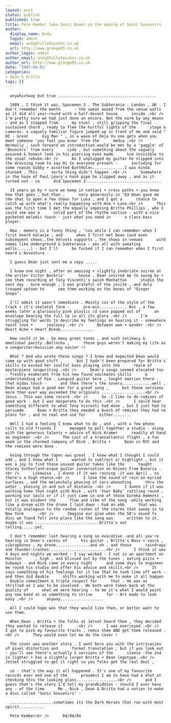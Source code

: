 ```yaml
---
layout: post
status: publish
published: true
title: Pete Kember (aka Sonic Boom) on the making of Sonic Souvenirs
author:
  display_name: Andy
  login: admin
  email: andy@fullofwishes.co.uk
  url: http://www.grange85.co.uk
author_login: admin
author_email: andy@fullofwishes.co.uk
author_url: http://www.grange85.co.uk
date: '2007-03-01'
categories:
- dean & britta
tags: []
---
```


      anywhichway but true ...........................................    

      1989 , I think it was. Spacemen 3 . The Subterania . London , UK . I don't remember the month      - the sweat oozed from the venue walls as it did all year-round with a half-decent house      inside .<br />      I'm pretty sure we had just done an encore. Not the norm by any means - and as I stepped from      my stool , still gripping the final sustained chord , ready to flee the hurtful lights of the      stage & cameras- a vaguely familiar figure jumped up in front of me and said " HI - Great      Gig Man " , in a wave of Deja Vu one gets when you meet someone 'you feel you know' from the      media .<br />      Normally , such forward an introduction would be met by a 'gaggle' of 'Bouncers' from every      side , but something about the vaguely assured & honest look in his piercing eyes made      him invisible to the usual rebuke.<br />      As I unplugged my guitar he slipped into the dressing room to say Hi to everyone present -      including for some reason Gibby + assorted ButtHoles..............I was kinda stunned . This      sorta thing didn't happen .<br />      Somewhere in the haze of Paul Leary's hash pipe he slipped away , and as it turned out - so      did Spacemen 3.................................    

      15 years go by + sure we keep in contact + cross paths + you know how that goes , but then ,      very generously in '03 Dean gave me the shot to open a few shows for Luna , and I get a      chance to catch up with what's really happening with Him + Luna.<br />      This was the first time I met the equally imposing Britta Phillips , who I could see was a      solid part of the rhythm section - with a nice pocketed melodic touch - just what you need in      a class bass player.    

      Now - memory is a funny thing , 'cos while I can remember when I first heard Galaxie , and      when I first met Dean (and even subsequent shows..the Velvets supports , the shows in venues      with names like Underground & Subterania - yes all with sweating walls......) - but I'll      be fucked if I can remember when I first heard L'Avventura .    

      I guess Dean just sent me a copy .....    

      I know one night , after an amusing + slightly inebriate soiree at the writer Victor Bockris'      house , Dean invited me to swing by + see them recording at Tony Visconti's swish Manhattan      studio the next day . Sure enough , I was grateful of the invite , and duly trouped uptown to      see them working on the bones of "Ginger Snaps".    

      I'll admit it wasn't immediate . Mainly cos of the style of the track + it's skeletal form -      pre-mix............ But , a few weeks later a gloriously pink plastic cd case popped out of      an envelope bearing the full lp in all its glory .<br />      I'm struggling for words to describe my feelings on hearing it - somewhere twixt love +      jealousy .<br />      Between awe + wonder .<br />      Heart Ache + Heart Break...............    

      How could it be . So many great tunes , and such intimacy & emotional parity .Bollocks ,      these guys weren't making my life as a songwriter/musician any easier !!    

      What ? And who wrote these songs ? I knew and expected Dean would come up with good stuff ,      but I hadn't been prepared for Britta's skills to exceed her soulful bass playing into the      realm of masterpiece songwriting .<br />      Dean's songs seemed elevated too - freshly exuberant from his new found soulmates skills      & understanding of him . Languid guitar here , taught emotion there - that midas touch -      and then there's the covers.............well , Dean always had a good ear for a great song ,      but those versions more than ever way exceeded the originals ...................<br />      Jesus . This was some record .<br />      So -I like to do remixes of good work - but I was desperate to do this .<br />      I could hear something different to what Tony Visconti had done , but I just had to persuade      Dean + Britta they needed a bunch of remixes they had no plans for , and no real end use for      either........    

      Well I had a feeling I knew what to do , and , with a few phone calls to old friends I      managed to pull together a studio - along with the generous talents + advice of Nick Kramer      readily at hand as engineer .<br />      The cost of a transatlantic flight , a fun week in the charmed company of Nick , Britta +      Dean in NYC and the remixes were done .    

      Going through the tapes was great . I knew what I thought I could add , and I knew what I      wanted to subtract or highlight , but it was a joy to find those unused guitar takes like the      taught Stacey Sutherland-esque guitar conversation on Knives From Bavaria .<br />      Likewise , I dunno if it was raining -it was April , so there's a high chance.<br />      I love the sound of rain on myriad surfaces , and the melancholy phasing of cars whooshing      thru the water , phasing in and out of distance .<br />      I dunno if it was walking home that night with Nick , with 'Your Baby' rattling round ,      warming our souls or if it just came in one of those Eureka moments , but it was evident the      flow and vibe of the song -while working like a dream with the drone I laid down - had an ebb      that was totally analogous to the random rushes of the storms that sweep in to New York      .<br />      Imagine our glee when the 50's sound fx disc we found fell into place like the song was      written to it. maybe it was ............................Britta's not telling......yet.    

      I don't remember last hearing a song so evocative -and all you're hearing is Dean's caress of      his guitar , Britta's Bass + voice , vibraphones , my drone...............and oh , and those      raindrops and thunder-crashes.........................<br />      I think it was 4 days and nights we worked - I say worked - I sat in an apartment on Houston      , high , and blissed out by the tunes , eating pizza + Subways - and Nick came in every night      and some days to engineer me round his studio and offer his advice and skills.<br />      It says something of his feelings for it too that he took time off work - and then did double      shifts working with me to make it all happen . Double commitment & triple respect for      that . He was as thrilled as I was to be involved . We both were taken back at the quality of      what we were hearing - to me it's what I would point any new band at as something to strive      for - Art made to look easy .<br />      anyway...................    

      All I could hope was that they would like them, or better want to use them.    

      When Dean , Britta + the folks at Jetset heard them , they decided they wanted to release it      .<br />      I was overjoyed .<br />      I got to pick my favourite tracks , remix them AND get them released .<br />      They would even let me do the cover !    

      The cover was another story . I wont bore you with the intricacies of pixel distortion and      format translation , but if you look out - you'll see there's actually 2 versions of the      sleeve -the 2nd is lighter + has a slightly larger Britta + Dean logotype .<br />      Jetset struggled to get it right so you folks get the real deal ,    

      so - that's the way it all happened . It's one of my favourite records ever and one of the      proudest I am to have had a shot at checking thru the looking glass..................<br />      and I guess that's the story I'd tell my grandkiddies - should I ever have any - of the time      Me , Nick , Dean & Britta had a notion to make a disc called "Sonic Souvenirs" -    

      ...................sometimes its the Dark Horses that run with most spirit...........    

      Pete Kember<br />      04/04/04    


